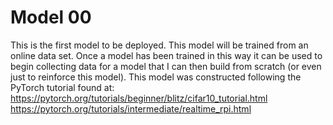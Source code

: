 # Model 00
This is the first model to be deployed. This model will be trained from an online data set. Once a model has been trained in this way it can be used to begin collecting data for a model that I can then build from scratch (or even just to reinforce this model).
This model was constructed following the PyTorch tutorial found at:
https://pytorch.org/tutorials/beginner/blitz/cifar10_tutorial.html
https://pytorch.org/tutorials/intermediate/realtime_rpi.html
